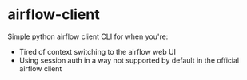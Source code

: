 # airflow-client

Simple python airflow client CLI for when you're:
  - Tired of context switching to the airflow web UI
  - Using session auth in a way not supported by default in the official airflow client
